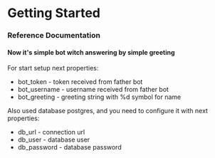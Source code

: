 # Getting Started

### Reference Documentation

#### Now it's simple bot witch answering by simple greeting
For start setup next properties:
- bot_token - token received from father bot
- bot_username - username received from father bot
- bot_greeting - greeting string with %d symbol for name

Also used database postgres, and you need to configure it with next properties:
- db_url - connection url 
- db_user - database user
- db_password - database password